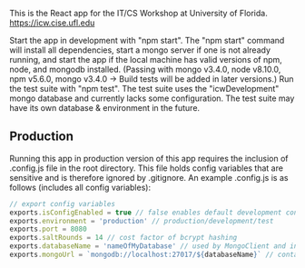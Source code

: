 This is the React app for the IT/CS Workshop at University of Florida. 
https://icw.cise.ufl.edu

Start the app in development with "npm start".
The "npm start" command will install all dependencies, start a mongo server if one is not already running, and start the app if the local machine has valid versions of npm, node, and mongodb installed. 
(Passing with mongo v3.4.0, node v8.10.0, npm v5.6.0, mongo v3.4.0 -> Build tests will be added in later versions.) 
Run the test suite with "npm test". The test suite uses the "icwDevelopment" mongo database and currently lacks some configuration. 
The test suite may have its own database & environment in the future. 


## Production
Running this app in production version of this app requires the inclusion of .config.js file in the root directory. This file holds config variables that are sensitive and is therefore ignored by .gitignore. 
An example .config.js is as follows (includes all config variables):

```javascript
// export config variables
exports.isConfigEnabled = true // false enables default development configuration with CORS-enabled, true disables CORS and uses config variables defined in this file  
exports.environment = 'production' // production/development/test
exports.port = 8080
exports.saltRounds = 14 // cost factor of bcrypt hashing
exports.databaseName = 'nameOfMyDatabase' // used by MongoClient and in mongoUrl
exports.mongoUrl = `mongodb://localhost:27017/${databaseName}` // contains database user info (this is sensitive data!)
```